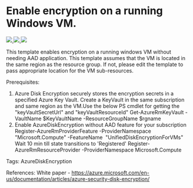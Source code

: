 # Enable encryption on a running Windows VM. 

<a href="https://portal.azure.com/#create/Microsoft.Template/uri/https%3A%2F%2Fraw.githubusercontent.com%2Fazure%2Fazure-quickstart-templates%2Fmaster%2F201-encrypt-running-windows-vm-without-aad%2Fazuredeploy.json" target="_blank">
    <img src="http://azuredeploy.net/deploybutton.png"/>
</a>
<a href="https://portal.azure.us/#create/Microsoft.Template/uri/https%3A%2F%2Fraw.githubusercontent.com%2Fazure%2Fazure-quickstart-templates%2Fmaster%2F201-encrypt-running-windows-vm-without-aad%2Fazuredeploy.json" target="_blank">
    <img src="http://azuredeploy.net/AzureGov.png"/>
</a>
<a href="http://armviz.io/#/?load=https%3A%2F%2Fraw.githubusercontent.com%2FAzure%2Fazure-quickstart-templates%2Fmaster%2F201-encrypt-running-windows-vm-without-aad%2Fazuredeploy.json" target="_blank">
    <img src="http://armviz.io/visualizebutton.png"/>
</a>

This template enables encryption on a running windows VM without needing AAD application. This template assumes that the VM is located in the same region as the resource group. If not, please edit the template to pass appropriate location for the VM sub-resources.

Prerequisites:
1. Azure Disk Encryption securely stores the encryption secrets in a specified Azure Key Vault. Create a KeyVault in the same subscription and same region as the VM.Use the below PS cmdlet for getting the "keyVaultSecretUrl" and "keyVaultResourceId"
    Get-AzureRmKeyVault -VaultName $KeyVaultName -ResourceGroupName $rgname
2. Enable AzureDiskEncryption without AAD feature for your subscription
    Register-AzureRmProviderFeature -ProviderNamespace "Microsoft.Compute" -FeatureName  "UnifiedDiskEncryptionForVMs"
    Wait 10 min till state transitions to 'Registered'
    Register-AzureRmResourceProvider -ProviderNamespace Microsoft.Compute

Tags: AzureDiskEncryption

References:
White paper - https://azure.microsoft.com/en-us/documentation/articles/azure-security-disk-encryption/

